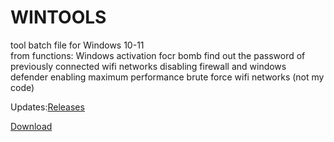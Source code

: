 # WINTOOLS
tool batch file for Windows 10-11 <br />
from functions:
Windows activation
focr bomb
find out the password of previously connected wifi networks
disabling firewall and windows defender
enabling maximum performance
brute force wifi networks (not my code)

Updates:[Releases](https://github.com/NLSDME/WINTOOLS/releases)


[Download](https://github.com/NLSDME/WINTOOLS/releases/download/update1.6/NLSDTOOL.exe)
